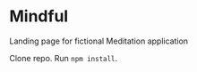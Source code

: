 # Mindful
Landing page for fictional Meditation application


Clone repo. Run <code>npm install</code>.
